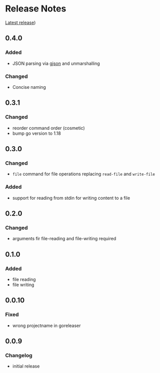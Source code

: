 # Release Notes

[Latest release](https://github.com/allaman/go-cli-skeleton/releases/latest))

## 0.4.0

### Added

- JSON parsing via [gjson](https://github.com/tidwall/gjson) and unmarshalling

### Changed

- Concise naming

## 0.3.1

### Changed

- reorder command order (cosmetic)
- bump go version to 1.18

## 0.3.0

### Changed

- `file` command for file operations replacing `read-file` and `write-file`

### Added

- support for reading from stdin for writing content to a file

## 0.2.0

### Changed

- arguments fir file-reading and file-writing required

## 0.1.0

### Added

- file reading
- file writing

## 0.0.10

### Fixed

- wrong projectname in goreleaser

## 0.0.9

### Changelog

- initial release
